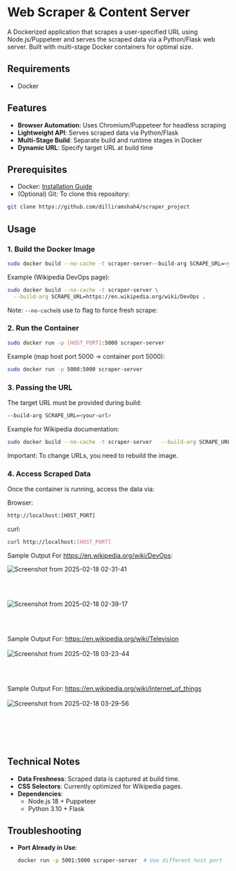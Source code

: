 # Web Scraper & Content Server

A Dockerized application that scrapes a user-specified URL using Node.js/Puppeteer and serves the scraped data via a Python/Flask web server. Built with multi-stage Docker containers for optimal size.

## Requirements
- Docker

## Features
- **Browser Automation**: Uses Chromium/Puppeteer for headless scraping
- **Lightweight API**: Serves scraped data via Python/Flask
- **Multi-Stage Build**: Separate build and runtime stages in Docker
- **Dynamic URL**: Specify target URL at build time

## Prerequisites
- Docker: [Installation Guide](https://docs.docker.com/get-docker/)
- (Optional) Git: To clone this repository:   
```bash
git clone https://github.com/dilliramshah4/scraper_project
```

## Usage

### 1. Build the Docker Image
```bash
sudo docker build --no-cache -t scraper-server--build-arg SCRAPE_URL=<your-target-url> .
```

Example (Wikipedia DevOps page):
```bash
sudo docker build --no-cache -t scraper-server \
  --build-arg SCRAPE_URL=https://en.wikipedia.org/wiki/DevOps .
```

Note:  `--no-cache`is use to flag to force fresh scrape:


### 2. Run the Container
```bash
sudo docker run -p [HOST_PORT]:5000 scraper-server
```

Example (map host port 5000 → container port 5000):
```bash
sudo docker run -p 5000:5000 scraper-server
```



### 3. Passing the URL
The target URL must be provided during build:
```bash
--build-arg SCRAPE_URL=<your-url>
```

Example for Wikipedia documentation:
```bash
sudo docker build --no-cache -t scraper-server   --build-arg SCRAPE_URL=https://en.wikipedia.org/wiki/Internet_of_things .
```

Important: To change URLs, you need to rebuild the image.

### 4. Access Scraped Data
Once the container is running, access the data via:

Browser:
```bash
http://localhost:[HOST_PORT]
```

curl:
```bash
curl http://localhost:[HOST_PORT]
```

Sample Output
For https://en.wikipedia.org/wiki/DevOps:

![Screenshot from 2025-02-18 02-31-41](https://github.com/user-attachments/assets/aa74b62c-907c-4975-87f5-0c9cc6525663)

<br> <br>



![Screenshot from 2025-02-18 02-39-17](https://github.com/user-attachments/assets/347222fa-823e-4778-9d43-175fd0f2300d)



<br> <br>

Sample Output
For:  https://en.wikipedia.org/wiki/Television
<br> <br>
![Screenshot from 2025-02-18 03-23-44](https://github.com/user-attachments/assets/a6ccd821-21b5-4cbf-8c2f-410abf7318dc)

<br> <br>

Sample Output
For:   https://en.wikipedia.org/wiki/Internet_of_things
<br> <br>
![Screenshot from 2025-02-18 03-29-56](https://github.com/user-attachments/assets/45434c5b-8f96-4e95-a7ca-36ac23be3e5e)

<br> <br>
<br> <br>


## Technical Notes
- **Data Freshness**: Scraped data is captured at build time.
- **CSS Selectors**: Currently optimized for Wikipedia pages.
- **Dependencies**:
  - Node.js 18 + Puppeteer
  - Python 3.10 + Flask

## Troubleshooting
- **Port Already in Use**:
  ```bash
  docker run -p 5001:5000 scraper-server  # Use different host port
  ```
